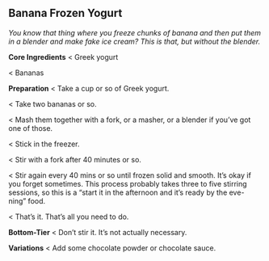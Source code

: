## Banana Frozen Yogurt

_You know that thing where you freeze chunks of banana and then put them in a
blender and make fake ice cream? This is that, but without the blender._

**Core Ingredients**
< Greek yogurt

< Bananas

**Preparation**
< Take a cup or so of Greek yogurt.

< Take two bananas or so.

< Mash them together with a fork, or a masher, or a blender if you’ve got
one of those.

< Stick in the freezer.

< Stir with a fork after 40 minutes or so.

< Stir again every 40 mins or so until frozen solid and smooth. It’s okay if
you forget sometimes. This process probably takes three to five stirring
sessions, so this is a “start it in the afternoon and it’s ready by the eve-
ning” food.

< That’s it. That’s all you need to do.

**Bottom-Tier**
< Don’t stir it. It’s not actually necessary.

**Variations**
< Add some chocolate powder or chocolate sauce.